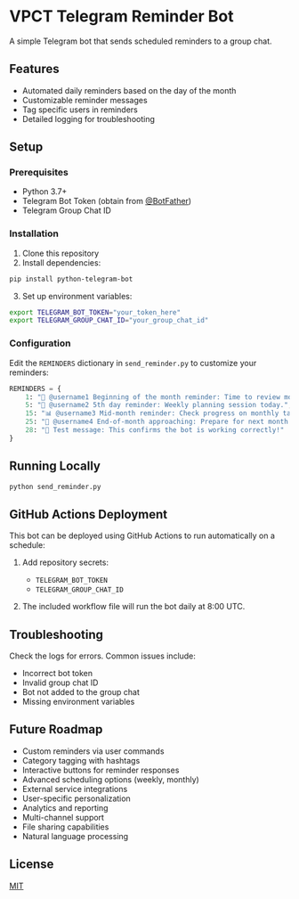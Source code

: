 # VPCT Telegram Reminder Bot

A simple Telegram bot that sends scheduled reminders to a group chat.

## Features

- Automated daily reminders based on the day of the month
- Customizable reminder messages
- Tag specific users in reminders
- Detailed logging for troubleshooting

## Setup

### Prerequisites

- Python 3.7+
- Telegram Bot Token (obtain from [@BotFather](https://t.me/botfather))
- Telegram Group Chat ID

### Installation

1. Clone this repository
2. Install dependencies:

```bash
pip install python-telegram-bot
```

3. Set up environment variables:

```bash
export TELEGRAM_BOT_TOKEN="your_token_here"
export TELEGRAM_GROUP_CHAT_ID="your_group_chat_id"
```

### Configuration

Edit the `REMINDERS` dictionary in `send_reminder.py` to customize your reminders:

```python
REMINDERS = {
    1: "🔔 @username1 Beginning of the month reminder: Time to review monthly goals!",
    5: "📝 @username2 5th day reminder: Weekly planning session today.",
    15: "📊 @username3 Mid-month reminder: Check progress on monthly tasks.",
    25: "🎯 @username4 End-of-month approaching: Prepare for next month's goals.",
    28: "🧪 Test message: This confirms the bot is working correctly!"
}
```

## Running Locally

```bash
python send_reminder.py
```

## GitHub Actions Deployment

This bot can be deployed using GitHub Actions to run automatically on a schedule:

1. Add repository secrets:
   - `TELEGRAM_BOT_TOKEN`
   - `TELEGRAM_GROUP_CHAT_ID`

2. The included workflow file will run the bot daily at 8:00 UTC.

## Troubleshooting

Check the logs for errors. Common issues include:
- Incorrect bot token
- Invalid group chat ID
- Bot not added to the group chat
- Missing environment variables

## Future Roadmap

* Custom reminders via user commands
* Category tagging with hashtags
* Interactive buttons for reminder responses
* Advanced scheduling options (weekly, monthly)
* External service integrations
* User-specific personalization
* Analytics and reporting
* Multi-channel support
* File sharing capabilities
* Natural language processing

## License

[MIT](LICENSE)